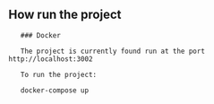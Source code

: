 ## How run the project

```
   ### Docker
   
   The project is currently found run at the port http://localhost:3002

   To run the project:

   docker-compose up
```

